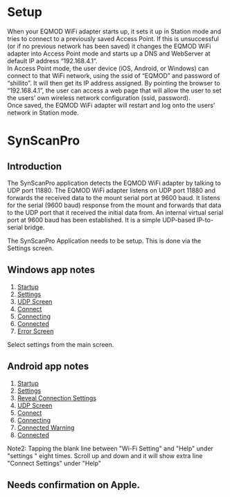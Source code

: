 # Setup

When your EQMOD WiFi adapter starts up, it sets it up in Station mode and tries to connect to a previously saved Access Point. If this is unsuccessful (or if no previous network has been saved) it changes the EQMOD WiFi adapter into Access Point mode and starts up a DNS and WebServer at default IP address “192.168.4.1”.  
In Access Point mode, the user device (iOS, Android, or Windows) can connect to that WiFi network, using the ssid of “EQMOD” and password of “shillito”. It will then get its IP address assigned. By pointing the browser to “192.168.4.1”, the user can access a web page that will allow the user to set the users’ own wireless network configuration (ssid, password).  
Once saved, the EQMOD WiFi adapter will restart and log onto the users’ network in Station mode.  

# SynScanPro

## Introduction 

The SynScanPro application detects the EQMOD WiFi adapter by talking to UDP port 11880. The EQMOD WiFi adapter listens on UDP port 11880 and forwards the received data to the mount serial port at 9600 baud. It listens for the serial (9600 baud) response from the mount and forwards that data to the UDP port that it received the initial data from. An internal virtual serial port at 9600 baud has been established. It is a simple UDP-based IP-to-serial bridge.

The SynScanPro Application needs to be setup. This is done via the Settings screen.
## Windows app notes

1. [Startup](https://github.com/ozarchie/EQMOD-WiFi/blob/master/Documentation/images/EQMODWiFiAndroid-1.png)   
2. [Settings](https://github.com/ozarchie/EQMOD-WiFi/blob/master/Documentation/images/EQMODWiFiAndroid-2.png)  
3. [UDP Screen](https://github.com/ozarchie/EQMOD-WiFi/blob/master/Documentation/images/EQMODWiFiAndroid-3.png)  
4. [Connect](https://github.com/ozarchie/EQMOD-WiFi/blob/master/Documentation/images/EQMODWiFiAndroid-4.png) 
5. [Connecting](https://github.com/ozarchie/EQMOD-WiFi/blob/master/Documentation/images/EQMODWiFiAndroid-5.png)   
6. [Connected](https://github.com/ozarchie/EQMOD-WiFi/blob/master/Documentation/images/EQMODWiFiAndroid-6.png) 
7. [Error Screen](https://github.com/ozarchie/EQMOD-WiFi/blob/master/Documentation/images/EQMODWiFiAndroid-7.png) 

Select settings from the main screen.

## Android app notes
1. [Startup](github.com/ozarchie/EQMOD-WiFi/blob/master/Documentation/images/EQMODWiFiWin-1.png)
2. [Settings](github.com/ozarchie/EQMOD-WiFi/blob/master/Documentation/images/EQMODWiFiAndroid-2.png)
3. [Reveal Connection Settings](github.com/ozarchie/EQMOD-WiFi/blob/master/Documentation/images/EQMODWiFiAndroid-3.png)
4. [UDP Screen](github.com/ozarchie/EQMOD-WiFi/blob/master/Documentation/images/EQMODWiFiAndroid-4.png)
5. [Connect](github.com/ozarchie/EQMOD-WiFi/blob/master/Documentation/images/EQMODWiFiAndroid-5.png)
6. [Connecting](github.com/ozarchie/EQMOD-WiFi/blob/master/Documentation/images/EQMODWiFiAndroid-6.png)
7. [Connected Warning](github.com/ozarchie/EQMOD-WiFi/master/Documentation/tree/images/EQMODWiFiAndroid-7.png)
8. [Connected](github.com/ozarchie/EQMOD-WiFi/master/Documentation/tree/images/EQMODWiFiAndroid-8.png)

Note2: Tapping the blank line between "Wi-Fi Setting" and "Help" under "settings " eight times. Scroll up and down and it will show extra line "Connect Settings" under "Help"

## Needs confirmation on Apple.
